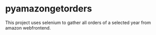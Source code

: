 # pyamazongetorders
This project uses selenium to gather all orders of a selected year from amazon webfrontend. 
